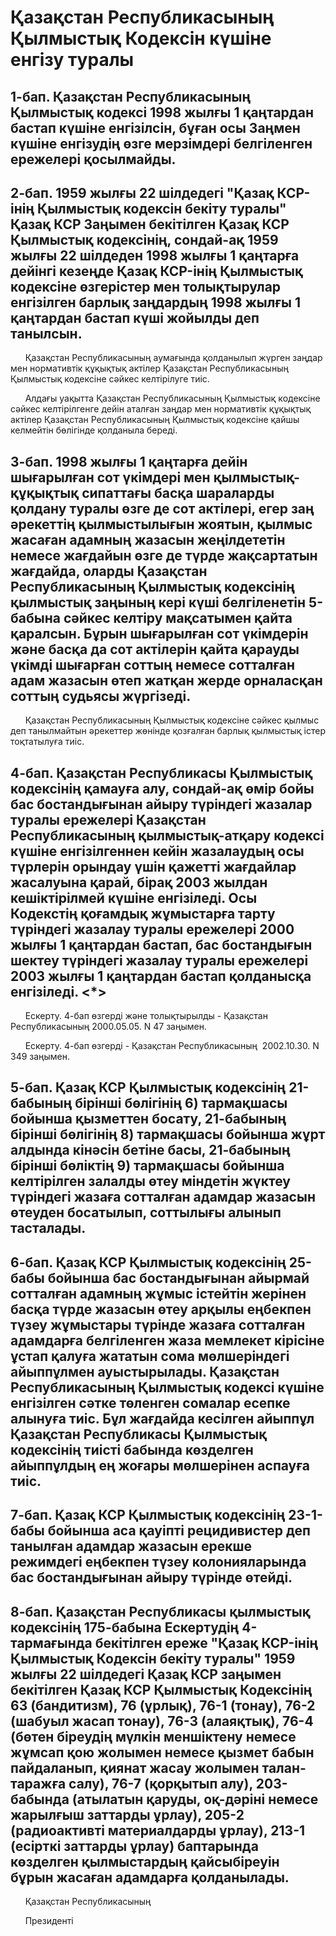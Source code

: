 # Қазақстан Республикасының Қылмыстық Кодексiн күшiне енгiзу туралы

## 1-бап. Қазақстан Республикасының Қылмыстық кодексi 1998 жылғы 1 қаңтардан бастап күшiне енгiзiлсiн, бұған осы Заңмен күшiне енгiзудiң өзге мерзiмдерi белгiленген ережелерi қосылмайды.

## 2-бап. 1959 жылғы 22 шiлдедегi "Қазақ КСР-iнiң Қылмыстық кодексiн бекiту туралы" Қазақ КСР Заңымен бекiтiлген Қазақ КСР Қылмыстық кодексiнiң, сондай-ақ 1959 жылғы 22 шiлдеден 1998 жылғы 1 қаңтарға дейiнгi кезеңде Қазақ КСР-iнiң Қылмыстық кодексiне өзгерiстер мен толықтырулар енгiзiлген барлық заңдардың 1998 жылғы 1 қаңтардан бастап күшi жойылды деп танылсын.

      Қазақстан Республикасының аумағында қолданылып жүрген заңдар мен нормативтiк құқықтық актiлер Қазақстан Республикасының Қылмыстық кодексiне сәйкес келтiрiлуге тиiс.

      Алдағы уақытта Қазақстан Республикасының Қылмыстық кодексiне сәйкес келтiрiлгенге дейiн аталған заңдар мен нормативтiк құқықтық актiлер Қазақстан Республикасының Қылмыстық кодексiне қайшы келмейтiн бөлiгiнде қолданыла бередi.

## 3-бап. 1998 жылғы 1 қаңтарға дейiн шығарылған сот үкiмдерi мен қылмыстық-құқықтық сипаттағы басқа шараларды қолдану туралы өзге де сот актiлерi, егер заң әрекеттiң қылмыстылығын жоятын, қылмыс жасаған адамның жазасын жеңiлдететiн немесе жағдайын өзге де түрде жақсартатын жағдайда, оларды Қазақстан Республикасының Қылмыстық кодексiнiң қылмыстық заңының керi күшi белгiленетiн 5-бабына сәйкес келтiру мақсатымен қайта қаралсын. Бұрын шығарылған сот үкiмдерiн және басқа да сот актiлерiн қайта қарауды үкiмдi шығарған соттың немесе сотталған адам жазасын өтеп жатқан жерде орналасқан соттың судьясы жүргiзедi.

      Қазақстан Республикасының Қылмыстық кодексiне сәйкес қылмыс деп танылмайтын әрекеттер жөнiнде қозғалған барлық қылмыстық iстер тоқтатылуға тиiс.

## 4-бап. Қазақстан Республикасы Қылмыстық кодексінің қамауға алу, сондай-ақ өмiр бойы бас бостандығынан айыру түрiндегi жазалар туралы ережелерi Қазақстан Республикасының қылмыстық-атқару кодексi күшiне енгiзiлгеннен кейiн жазалаудың осы түрлерiн орындау үшiн қажеттi жағдайлар жасалуына қарай, бiрақ 2003 жылдан кешiктiрiлмей күшiне енгiзiледi. Осы Кодекстiң қоғамдық жұмыстарға тарту түрiндегi жазалау туралы ережелерi 2000 жылғы 1 қаңтардан бастап, бас бостандығын шектеу түріндегі жазалау туралы ережелері 2003 жылғы 1 қаңтардан бастап қолданысқа енгізіледі. <*>

      Ескерту. 4-бап өзгерді және толықтырылды - Қазақстан Республикасының 2000.05.05. N 47  заңымен.

      Ескерту. 4-бап өзгерді - Қазақстан Республикасының  2002.10.30. N 349  заңымен.

## 5-бап. Қазақ КСР Қылмыстық кодексiнiң 21-бабының бiрiншi бөлiгiнiң 6) тармақшасы бойынша қызметтен босату, 21-бабының бiрiншi бөлiгiнiң 8) тармақшасы бойынша жұрт алдында кiнәсiн бетiне басы, 21-бабының бiрiншi бөлiктiң 9) тармақшасы бойынша келтiрiлген залалды өтеу мiндетiн жүктеу түрiндегi жазаға сотталған адамдар жазасын өтеуден босатылып, соттылығы алынып тасталады.

## 6-бап. Қазақ КСР Қылмыстық кодексiнiң 25-бабы бойынша бас бостандығынан айырмай сотталған адамның жұмыс iстейтiн жерiнен басқа түрде жазасын өтеу арқылы еңбекпен түзеу жұмыстары түрiнде жазаға сотталған адамдарға белгiленген жаза мемлекет кiрiсiне ұстап қалуға жататын сома мөлшерiндегi айыппұлмен ауыстырылады. Қазақстан Республикасының Қылмыстық кодексi күшiне енгiзiлген сәтке төленген сомалар есепке алынуға тиiс. Бұл жағдайда кесiлген айыппұл Қазақстан Республикасы Қылмыстық кодексiнiң тиiстi бабында көзделген айыппұлдың ең жоғары мөлшерiнен аспауға тиiс.

## 7-бап. Қазақ КСР Қылмыстық кодексiнiң 23-1-бабы бойынша аса қауiптi рецидивистер деп танылған адамдар жазасын ерекше режимдегi еңбекпен түзеу колонияларында бас бостандығынан айыру түрiнде өтейдi.

## 8-бап. Қазақстан Республикасы қылмыстық кодексiнiң 175-бабына Ескертудiң 4-тармағында бекiтiлген ереже "Қазақ КСР-iнiң Қылмыстық Кодексiн бекiту туралы" 1959 жылғы 22 шiлдедегi Қазақ КСР заңымен бекiтiлген Қазақ КСР Қылмыстық Кодексiнiң 63 (бандитизм), 76 (ұрлық), 76-1 (тонау), 76-2 (шабуыл жасап тонау), 76-3 (алаяқтық), 76-4 (бөтен бiреудiң мүлкiн меншiктену немесе жұмсап қою жолымен немесе қызмет бабын пайдаланып, қиянат жасау жолымен талан-таражға салу), 76-7 (қорқытып алу), 203-бабында (атылатын қаруды, оқ-дәрiнi немесе жарылғыш заттарды ұрлау), 205-2 (радиоактивтi материалдарды ұрлау), 213-1 (есiрткi заттарды ұрлау) баптарында көзделген қылмыстардың қайсыбiреуiн бұрын жасаған адамдарға қолданылады.

      Қазақстан Республикасының

      Президентi

